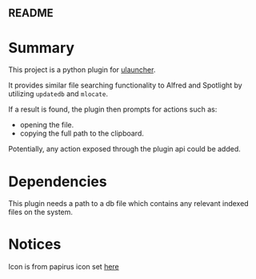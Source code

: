 README
------

# Summary

This project is a python plugin for [ulauncher](https://ulauncher.io/).

It provides similar file searching functionality to Alfred and Spotlight by utilizing `updatedb` and `mlocate`.

If a result is found, the plugin then prompts for actions such as:

   - opening the file.
   - copying the full path to the clipboard.

Potentially, any action exposed through the plugin api could be added. 

# Dependencies

This plugin needs a path to a db file which contains any relevant indexed files on the system. 

# Notices

Icon is from papirus icon set [here](https://github.com/PapirusDevelopmentTeam/papirus-icon-theme)

